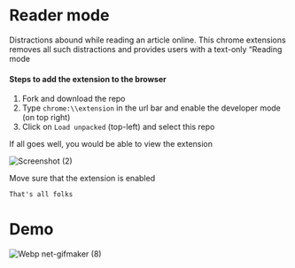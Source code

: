 # Reader mode
 Distractions abound while reading an article online. This chrome extensions removes all such distractions and provides users with a text-only “Reading mode

#### Steps to add the extension to the browser

1. Fork and download the repo
2. Type ``` chrome:\\extension ``` in the url bar and enable the developer mode (on top right)
3. Click on ``` Load unpacked ``` (top-left) and select this repo

 If all goes well, you would be able to view the extension
 
![Screenshot (2)](https://user-images.githubusercontent.com/43414928/98240910-2b787b80-1f90-11eb-9eb7-da177dc56bda.png)

Move sure that the extension is enabled

``` That's all folks ```


# Demo

![Webp net-gifmaker (8)](https://user-images.githubusercontent.com/43414928/98240843-0c79e980-1f90-11eb-86e5-74c9273150e7.gif)
